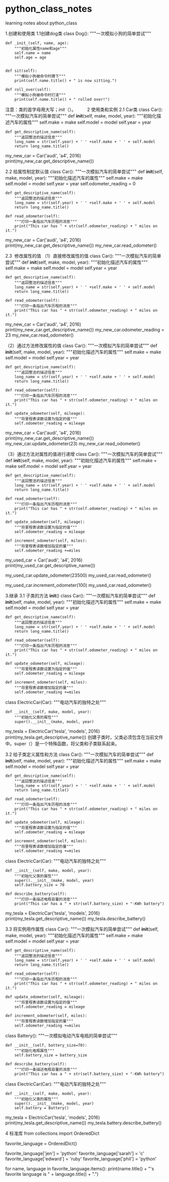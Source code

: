 # python_class_notes
learning notes about python_class

1.创建和使用类
1.1创建dog类
class Dog():
    """一次模拟小狗的简单尝试"""


    def _init_(self, name, age):
        """初始化属性name和age"""
        self.name = name
        self.age = age


    def sit(self):
        """模拟小狗被命令时蹲下"""
        print(self.name.title() + " is now sitting.")

    def roll_over(self):
        """模拟小狗被命令时打滚"""
        print(self.name.title() + " rolled over!")

注意：类的首字母用大写；_init_（）。
        
2 使用类和实例
2.1 Car类
class Car():
    """一次模拟汽车的简单尝试"""
    def __init__(self, make, model, year):
        """初始化描述汽车的属性"""
        self.make = make
        self.model = model
        self.year = year

    def get_descriptive_name(self):
        """返回整洁的描述信息"""
        long_name = str(self.year) + ' ' +self.make + ' ' + self.model
        return long_name.title()

my_new_car = Car('audi', 'a4', 2016)
print(my_new_car.get_descriptive_name())


2.2 给属性制定默认值
class Car():
    """一次模拟汽车的简单尝试"""
    def __init__(self, make, model, year):
        """初始化描述汽车的属性"""
        self.make = make
        self.model = model
        self.year = year
        self.odometer_reading = 0

    def get_descriptive_name(self):
        """返回整洁的描述信息"""
        long_name = str(self.year) + ' ' +self.make + ' ' + self.model
        return long_name.title()

    def read_odometer(self):
        """打印一条指出汽车历程的消息"""
        print("This car has " + str(self.odometer_reading) + " miles on it.")

my_new_car = Car('audi', 'a4', 2016)
print(my_new_car.get_descriptive_name())
my_new_car.read_odometer()

2.3  修改属性的值
（1）直接修改属性的值
class Car():
    """一次模拟汽车的简单尝试"""
    def __init__(self, make, model, year):
        """初始化描述汽车的属性"""
        self.make = make
        self.model = model
        self.year = year

    def get_descriptive_name(self):
        """返回整洁的描述信息"""
        long_name = str(self.year) + ' ' +self.make + ' ' + self.model
        return long_name.title()

    def read_odometer(self):
        """打印一条指出汽车历程的消息"""
        print("This car has " + str(self.odometer_reading) + " miles on it.")

my_new_car = Car('audi', 'a4', 2016)
print(my_new_car.get_descriptive_name())
my_new_car.odometer_reading = 23
my_new_car.read_odometer()

（2）通过方法修改属性的值
class Car():
    """一次模拟汽车的简单尝试"""
    def __init__(self, make, model, year):
        """初始化描述汽车的属性"""
        self.make = make
        self.model = model
        self.year = year

    def get_descriptive_name(self):
        """返回整洁的描述信息"""
        long_name = str(self.year) + ' ' +self.make + ' ' + self.model
        return long_name.title()

    def read_odometer(self):
        """打印一条指出汽车历程的消息"""
        print("This car has " + str(self.odometer_reading) + " miles on it.")

    def update_odometer(self, mileage):
        """将里程表读数设置为指定的值"""
        self.odometer_reading = mileage

my_new_car = Car('audi', 'a4', 2016)
print(my_new_car.get_descriptive_name())
my_new_car.update_odometer(23)
my_new_car.read_odometer()

（3）通过方法对属性的值进行递增
class Car():
    """一次模拟汽车的简单尝试"""
    def __init__(self, make, model, year):
        """初始化描述汽车的属性"""
        self.make = make
        self.model = model
        self.year = year

    def get_descriptive_name(self):
        """返回整洁的描述信息"""
        long_name = str(self.year) + ' ' +self.make + ' ' + self.model
        return long_name.title()

    def read_odometer(self):
        """打印一条指出汽车历程的消息"""
        print("This car has " + str(self.odometer_reading) + " miles on it.")

    def update_odometer(self, mileage):
        """将里程表读数设置为指定的值"""
        self.odometer_reading = mileage

    def increment_odometer(self, miles):
        """将里程表读数增加指定的量"""
        self.odometer_reading +=miles

my_used_car = Car('audi', 'a4', 2016)
print(my_used_car.get_descriptive_name())

my_used_car.update_odometer(23500)
my_used_car.read_odometer()

my_used_car.increment_odometer(100)
my_used_car.read_odometer()

3.继承
3.1 子类的方法 __init__()
class Car():
    """一次模拟汽车的简单尝试"""
    def __init__(self, make, model, year):
        """初始化描述汽车的属性"""
        self.make = make
        self.model = model
        self.year = year

    def get_descriptive_name(self):
        """返回整洁的描述信息"""
        long_name = str(self.year) + ' ' +self.make + ' ' + self.model
        return long_name.title()

    def read_odometer(self):
        """打印一条指出汽车历程的消息"""
        print("This car has " + str(self.odometer_reading) + " miles on it.")

    def update_odometer(self, mileage):
        """将里程表读数设置为指定的值"""
        self.odometer_reading = mileage

    def increment_odometer(self, miles):
        """将里程表读数增加指定的量"""
        self.odometer_reading +=miles


class ElectricCar(Car):
    """电动汽车的独特之处"""

    def __init__(self, make, model, year):
        """初始化父类的属性"""
        super().__init__(make, model, year)


my_tesla = ElectricCar('tesla', 'models', 2016)
print(my_tesla.get_descriptive_name())
创建子类时，父类必须包含在当前文件中。super（）是一个特殊函数，将父类和子类联系起来。

3.2 给子类定义属性和方法
class Car():
    """一次模拟汽车的简单尝试"""
    def __init__(self, make, model, year):
        """初始化描述汽车的属性"""
        self.make = make
        self.model = model
        self.year = year

    def get_descriptive_name(self):
        """返回整洁的描述信息"""
        long_name = str(self.year) + ' ' +self.make + ' ' + self.model
        return long_name.title()

    def read_odometer(self):
        """打印一条指出汽车历程的消息"""
        print("This car has " + str(self.odometer_reading) + " miles on it.")

    def update_odometer(self, mileage):
        """将里程表读数设置为指定的值"""
        self.odometer_reading = mileage

    def increment_odometer(self, miles):
        """将里程表读数增加指定的量"""
        self.odometer_reading +=miles


class ElectricCar(Car):
    """电动汽车的独特之处"""

    def __init__(self, make, model, year):
        """初始化父类的属性"""
        super().__init__(make, model, year)
        self.battery_size = 70

    def describe_battery(self):
        """打印一条描述电瓶容量的消息"""
        print("This car has a " + str(self.battery_size) + "-KWh battery")


my_tesla = ElectricCar('tesla', 'models', 2016)
print(my_tesla.get_descriptive_name())
my_tesla.describe_battery()

3.3 将实例用作属性
class Car():
    """一次模拟汽车的简单尝试"""
    def __init__(self, make, model, year):
        """初始化描述汽车的属性"""
        self.make = make
        self.model = model
        self.year = year

    def get_descriptive_name(self):
        """返回整洁的描述信息"""
        long_name = str(self.year) + ' ' +self.make + ' ' + self.model
        return long_name.title()

    def read_odometer(self):
        """打印一条指出汽车历程的消息"""
        print("This car has " + str(self.odometer_reading) + " miles on it.")

    def update_odometer(self, mileage):
        """将里程表读数设置为指定的值"""
        self.odometer_reading = mileage

    def increment_odometer(self, miles):
        """将里程表读数增加指定的量"""
        self.odometer_reading +=miles

class Battery():
    """一次模拟电动汽车电瓶的简单尝试"""

    def __init__(self, battery_size=70):
        """初始化电瓶属性"""
        self.battery_size = battery_size

    def describe_battery(self):
        """打印一条描述电瓶容量的消息"""
        print("This car has a " + str(self.battery_size) + "-KWh battery")


class ElectricCar(Car):
    """电动汽车的独特之处"""

    def __init__(self, make, model, year):
        """初始化父类的属性"""
        super().__init__(make, model, year)
        self.battery = Battery()


my_tesla = ElectricCar('tesla', 'models', 2016)
print(my_tesla.get_descriptive_name())
my_tesla.battery.describe_battery()


4 标准库
from collections import OrderedDict

favorite_language = OrderedDict()

favorite_language['jen'] = 'python'
favorite_language['sarah'] = 'c'
favorite_language['edward'] = 'ruby'
favorite_language['phil'] = 'python'

for name, language in favorite_language.items():
    print(name.title() + "'s favorite language is " +
          language.title() + ".")


